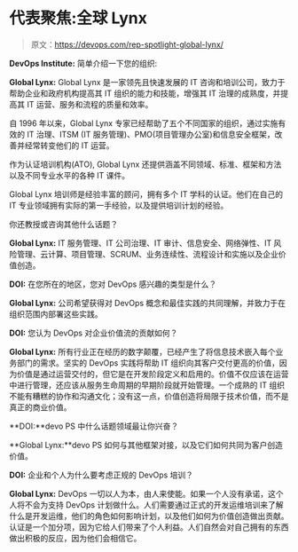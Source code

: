# 代表聚焦:全球 Lynx

> 原文：<https://devops.com/rep-spotlight-global-lynx/>

**DevOps Institute:** 简单介绍一下您的组织:

**Global Lynx:** Global Lynx 是一家领先且快速发展的 IT 咨询和培训公司，致力于帮助企业和政府机构提高其 IT 组织的能力和技能，增强其 IT 治理的成熟度，并提高其 IT 运营、服务和流程的质量和效率。

自 1996 年以来，Global Lynx 专家已经帮助了五个不同国家的组织，通过实施有效的 IT 治理、ITSM (IT 服务管理)、PMO(项目管理办公室)和信息安全框架，改善并经常转变他们的 IT 运营。

作为认证培训机构(ATO), Global Lynx 还提供涵盖不同领域、标准、框架和方法以及不同专业水平的各种 IT 课件。

Global Lynx 培训师是经验丰富的顾问，拥有多个 IT 学科的认证。他们在自己的 IT 专业领域拥有实际的第一手经验，以及提供培训计划的经验。

你还教授或咨询其他什么话题？

**Global Lynx:** IT 服务管理、IT 公司治理、IT 审计、信息安全、网络弹性、IT 风险管理、云计算、项目管理、SCRUM、业务连续性、流程设计和实施以及企业价值创造。

**DOI:** 在您所在的地区，您对 DevOps 感兴趣的类型是什么？

**Global Lynx:** 公司希望获得对 DevOps 概念和最佳实践的共同理解，并致力于在组织范围内部署这些实践。

**DOI:** 您认为 DevOps 对企业价值流的贡献如何？

**Global Lynx:** 所有行业正在经历的数字颠覆，已经产生了将信息技术嵌入每个业务部门的需求。坚实的 DevOps 实践将帮助 IT 组织向其客户交付更高的价值，因为价值是通过运营交付的，但它是在开发阶段定义和启用的。价值不仅应该在运营中进行管理，还应该从服务生命周期的早期阶段就开始管理。一个成熟的 IT 组织不能有糟糕的协作和沟通文化；没有这一点，价值创造将局限于技术价值，而不是真正的商业价值。

**DOI:**devo PS 中什么话题领域最让你兴奋？

**Global Lynx:**devo PS 如何与其他框架对接，以及它们如何共同为客户创造价值。

**DOI:** 企业和个人为什么要考虑正规的 DevOps 培训？

**Global Lynx:** DevOps 一切以人为本，由人来使能。如果一个人没有承诺，这个人将不会为支持 DevOps 计划做什么。人们需要通过正式的开发运维培训来了解什么是开发运维，他们的角色如何影响计划，以及他们如何为价值创造做出贡献。认证是一个加分项，因为它给人们带来了个人利益。人们自然会对自己拥有的东西做出积极的反应，因为他们会相信它。